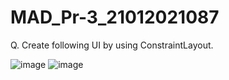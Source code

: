 # MAD_Pr-3_21012021087

Q. Create following UI by using ConstraintLayout.

![image](https://github.com/sujalpatel187/MAD_Pr-3_21012021087/assets/98510141/458ea568-1ca5-45c5-9fe0-8169ed5b9a1a)
![image](https://github.com/sujalpatel187/MAD_Pr-3_21012021087/assets/98510141/48414b27-5d18-4025-81d6-1feceef01f67)
